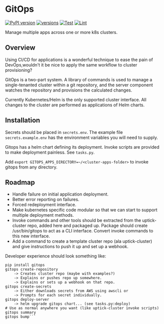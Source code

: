# GitOps
[![PyPI version](https://badge.fury.io/py/gitops.svg)](https://pypi.org/project/gitops/)
[![versions](https://img.shields.io/pypi/pyversions/gitops.svg)](https://pypi.org/project/gitops/)
[![Test](https://github.com/uptick/gitops/workflows/Test/badge.svg)](https://github.com/uptick/gitops/actions?query=workflow%3ATest)
[![Lint](https://github.com/uptick/gitops/workflows/Lint/badge.svg)](https://github.com/uptick/gitops/actions?query=workflow%3ALint)

Manage multiple apps across one or more k8s clusters.

## Overview

Using CI/CD for applications is a wonderful technique to ease the pain of DevOps,wouldn't it be nice to apply the same workflow to cluster provisioning?

GitOps is a two-part system. A library of commands is used to manage a
single-tenanted cluster within a git repository, and the server component watches
the repository and provisions the calculated changes.

Currently Kubernetes/Helm is the only supported cluster interface. All changes
to the cluster are performed as applications of Helm charts.

## Installation

Secrets should be placed in `secrets.env`. The example file `secrets.example.env` has the environment variables you will need to supply.

Gitops has a helm chart defining its deployment. Invoke scripts are provided to make deployment painless. See `tasks.py`.

Add `export GITOPS_APPS_DIRECTORY=~/<cluster-apps-folder>` to invoke gitops from any directory.

## Roadmap

 * Handle failure on initial application deployment.
 * Better error reporting on failures.
 * Forced redeployment interface.
 * Make kubernetes specific code modular so that we can start to support multiple deployment methods.
 * Invoke commands and other tools should be extracted from the uptick-cluster repo, added here and packaged up. Package should create /usr/bin/gitops to act as a CLI interface. Convert invoke commands to this new interface.
 * Add a command to create a template cluster repo (ala uptick-cluster) and give instructions to push it up and set up a webhook.

Developer experience should look something like:
```
pip install gitops
gitops create-repository
    -> Creates cluster repo (maybe with examples?)
    -> Explains or pushes repo up somewhere.
    -> Explains or sets up a webhook on that repo.
gitops create-secrets
    -> Either downloads secrets from AWS using awscli or
    -> Prompts for each secret individually.
gitops deploy-server
    -> helm upgrade gitops chart... (see tasks.py:deploy)
# Use as normal anywhere you want (like uptick-cluster invoke scripts)
gitops summary
gitops bump```
